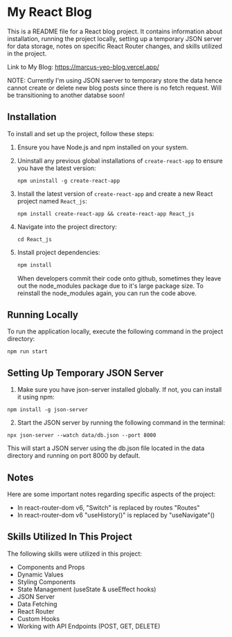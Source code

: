 # My React Blog

This is a README file for a React blog project. It contains information about installation, running the project locally, setting up a temporary JSON server for data storage, notes on specific React Router changes, and skills utilized in the project.

Link to My Blog: https://marcus-yeo-blog.vercel.app/

NOTE: Currently I'm using JSON saerver to temporary store the data hence cannot create or delete new blog posts since there is no fetch request. Will be transitioning to another databse soon!

## Installation

To install and set up the project, follow these steps:

1. Ensure you have Node.js and npm installed on your system.
2. Uninstall any previous global installations of `create-react-app` to ensure you have the latest version:

   ```
   npm uninstall -g create-react-app
   ```

3. Install the latest version of `create-react-app` and create a new React project named `React_js`:

   ```
   npm install create-react-app && create-react-app React_js
   ```

4. Navigate into the project directory:

   ```
   cd React_js
   ```

5. Install project dependencies:

   ```bash
   npm install
   ```

   When developers commit their code onto github, sometimes they leave out the node_modules package due to it's large package size. To reinstall the node_modules again, you can run the code above.

## Running Locally

To run the application locally, execute the following command in the project directory:

```
npm run start
```

## Setting Up Temporary JSON Server

1. Make sure you have json-server installed globally. If not, you can install it using npm:

```
npm install -g json-server
```

2. Start the JSON server by running the following command in the terminal:

```
npx json-server --watch data/db.json --port 8000
```

This will start a JSON server using the db.json file located in the data directory and running on port 8000 by default.

## Notes

Here are some important notes regarding specific aspects of the project:

- In react-router-dom v6, "Switch" is replaced by routes "Routes"
- In react-router-dom v6 "useHistory()" is replaced by "useNavigate"()

## Skills Utilized In This Project

The following skills were utilized in this project:

- Components and Props
- Dynamic Values
- Styling Components
- State Management (useState & useEffect hooks)
- JSON Server
- Data Fetching
- React Router
- Custom Hooks
- Working with API Endpoints (POST, GET, DELETE)
